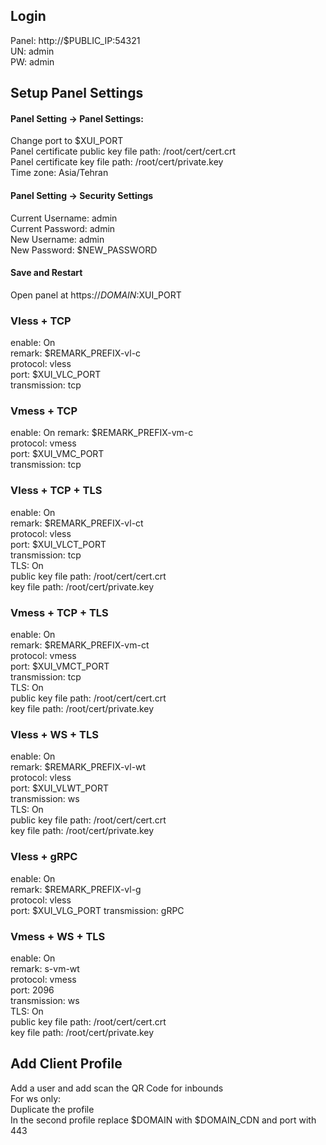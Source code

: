 ## Login
Panel: http://$PUBLIC_IP:54321  
UN: admin  
PW: admin  
## Setup Panel Settings
#### Panel Setting -> Panel Settings:
Change port to $XUI_PORT  
Panel certificate public key file path: /root/cert/cert.crt  
Panel certificate key file path: /root/cert/private.key  
Time zone: Asia/Tehran  
#### Panel Setting -> Security Settings  
Current Username: admin  
Current Password: admin  
New Username: admin  
New Password: $NEW_PASSWORD  
#### Save and Restart  
Open panel at https://$DOMAIN:$XUI_PORT  

### Vless + TCP
enable: On  
remark: $REMARK_PREFIX-vl-c  
protocol: vless  
port: $XUI_VLC_PORT  
transmission: tcp  

### Vmess + TCP
enable: On
remark: $REMARK_PREFIX-vm-c  
protocol: vmess  
port: $XUI_VMC_PORT  
transmission: tcp  

### Vless + TCP + TLS
enable: On  
remark: $REMARK_PREFIX-vl-ct  
protocol: vless  
port: $XUI_VLCT_PORT  
transmission: tcp  
TLS: On  
public key file path: /root/cert/cert.crt  
key file path: /root/cert/private.key  

### Vmess + TCP + TLS
enable: On  
remark: $REMARK_PREFIX-vm-ct  
protocol: vmess  
port: $XUI_VMCT_PORT  
transmission: tcp  
TLS: On  
public key file path: /root/cert/cert.crt  
key file path: /root/cert/private.key  

### Vless + WS + TLS
enable: On  
remark: $REMARK_PREFIX-vl-wt  
protocol: vless  
port: $XUI_VLWT_PORT  
transmission: ws  
TLS: On  
public key file path: /root/cert/cert.crt  
key file path: /root/cert/private.key  

### Vless + gRPC
enable: On  
remark: $REMARK_PREFIX-vl-g  
protocol: vless  
port: $XUI_VLG_PORT
transmission: gRPC

### Vmess + WS + TLS
enable: On  
remark: s-vm-wt  
protocol: vmess  
port: 2096  
transmission: ws  
TLS: On  
public key file path: /root/cert/cert.crt  
key file path: /root/cert/private.key  

## Add Client Profile
Add a user and add scan the QR Code for inbounds  
For ws only:  
Duplicate the profile  
In the second profile replace $DOMAIN with $DOMAIN_CDN and port with 443  
